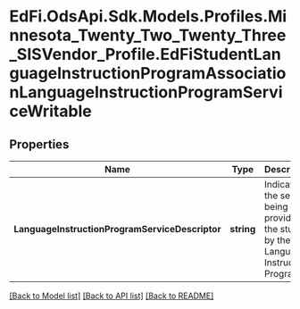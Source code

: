 # EdFi.OdsApi.Sdk.Models.Profiles.Minnesota_Twenty_Two_Twenty_Three_SISVendor_Profile.EdFiStudentLanguageInstructionProgramAssociationLanguageInstructionProgramServiceWritable
## Properties

Name | Type | Description | Notes
------------ | ------------- | ------------- | -------------
**LanguageInstructionProgramServiceDescriptor** | **string** | Indicates the service being provided to the student by the Language Instruction Program. | 

[[Back to Model list]](../README.md#documentation-for-models) [[Back to API list]](../README.md#documentation-for-api-endpoints) [[Back to README]](../README.md)

